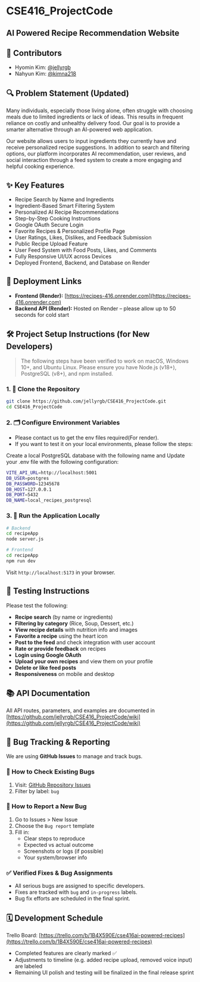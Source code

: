 # CSE416_ProjectCode

## AI Powered Recipe Recommendation Website

## 👥 Contributors

- Hyomin Kim: [@jellyrgb](https://github.com/jellyrgb)
- Nahyun Kim: [@kimna218](https://github.com/kimna218) 

## 🔍 Problem Statement (Updated)

Many individuals, especially those living alone, often struggle with choosing meals due to limited ingredients or lack of ideas. This results in frequent reliance on costly and unhealthy delivery food. Our goal is to provide a smarter alternative through an AI-powered web application.

Our website allows users to input ingredients they currently have and receive personalized recipe suggestions. In addition to search and filtering options, our platform incorporates AI recommendation, user reviews, and social interaction through a feed system to create a more engaging and helpful cooking experience.

## ✨ Key Features

- Recipe Search by Name and Ingredients
- Ingredient-Based Smart Filtering System
- Personalized AI Recipe Recommendations
- Step-by-Step Cooking Instructions
- Google OAuth Secure Login
- Favorite Recipes & Personalized Profile Page
- User Ratings, Likes, Dislikes, and Feedback Submission
- Public Recipe Upload Feature
- User Feed System with Food Posts, Likes, and Comments
- Fully Responsive UI/UX across Devices
- Deployed Frontend, Backend, and Database on Render

## 🚀 Deployment Links

- **Frontend (Render):** [https://recipes-416.onrender.com](https://recipes-416.onrender.com)
- **Backend API (Render):** Hosted on Render – please allow up to 50 seconds for cold start

## 🛠️ Project Setup Instructions (for New Developers)

> The following steps have been verified to work on macOS, Windows 10+, and Ubuntu Linux. Please ensure you have Node.js (v18+), PostgreSQL (v8+), and npm installed.

### 1. 🔽 Clone the Repository

```bash
git clone https://github.com/jellyrgb/CSE416_ProjectCode.git
cd CSE416_ProjectCode
```

### 2. 🗂️ Configure Environment Variables

- Please contact us to get the env files required(For render).
- If you want to test it on your local environments, please follow the steps:

Create a local PostgreSQL database with the following name and Update your .env file with the following configuration:

```bash
VITE_API_URL=http://localhost:5001
DB_USER=postgres
DB_PASSWORD=12345678
DB_HOST=127.0.0.1
DB_PORT=5432
DB_NAME=local_recipes_postgresql
```

### 3. 🚀 Run the Application Locally

```bash
# Backend
cd recipeApp
node server.js

# Frontend
cd recipeApp
npm run dev
```

Visit `http://localhost:5173` in your browser.

## 🧪 Testing Instructions

Please test the following:

- **Recipe search** (by name or ingredients)
- **Filtering by category** (Rice, Soup, Dessert, etc.)
- **View recipe details** with nutrition info and images
- **Favorite a recipe** using the heart icon
- **Post to the feed** and check integration with user account
- **Rate or provide feedback** on recipes
- **Login using Google OAuth**
- **Upload your own recipes** and view them on your profile
- **Delete or like feed posts**
- **Responsiveness** on mobile and desktop

## 📚 API Documentation

All API routes, parameters, and examples are documented in [https://github.com/jellyrgb/CSE416_ProjectCode/wiki](https://github.com/jellyrgb/CSE416_ProjectCode/wiki)

## 🐞 Bug Tracking & Reporting

We are using **GitHub Issues** to manage and track bugs.

### 🔎 How to Check Existing Bugs

1. Visit: [GitHub Repository Issues](https://github.com/jellyrgb/CSE416_ProjectCode/issues)
2. Filter by label: `bug`

### 📝 How to Report a New Bug

1. Go to Issues > New Issue
2. Choose the `Bug report` template
3. Fill in:
   - Clear steps to reproduce
   - Expected vs actual outcome
   - Screenshots or logs (if possible)
   - Your system/browser info

### ✅ Verified Fixes & Bug Assignments

- All serious bugs are assigned to specific developers.
- Fixes are tracked with `bug` and `in-progress` labels.
- Bug fix efforts are scheduled in the final sprint.

## 🗓️ Development Schedule

Trello Board: [https://trello.com/b/1B4X590E/cse416ai-powered-recipes](https://trello.com/b/1B4X590E/cse416ai-powered-recipes)

- Completed features are clearly marked ✅
- Adjustments to timeline (e.g. added recipe upload, removed voice input) are labeled
- Remaining UI polish and testing will be finalized in the final release sprint
